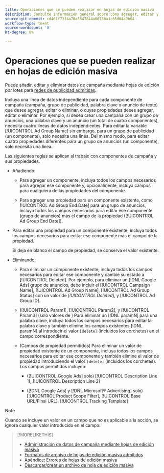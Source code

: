 ```yaml
---
title: Operaciones que se pueden realizar en hojas de edición masiva
description: Consulte información general sobre cómo agregar, editar y eliminar datos de campaña mediante hojas de edición por lotes.
source-git-commit: cd461f73f4a70a5647844a6075ba1c65d64a9b04
workflow-type: tm+mt
source-wordcount: '0'
ht-degree: 0%

---
```


# Operaciones que se pueden realizar en hojas de edición masiva

Puede añadir, editar y eliminar datos de campaña mediante hojas de edición por lotes para [redes de publicidad admitidas](../bulksheet-about.md#bulksheet-functionality-by-network).

Incluya una línea de datos independiente para cada componente de campaña (campaña, grupo de publicidad, palabra clave o anuncio de texto) que desee agregar, editar o eliminar, o cuyas propiedades desee agregar, editar o eliminar. Por ejemplo, si desea crear una campaña con un grupo de anuncios, una palabra clave y un anuncio (un total de cuatro componentes), necesita cuatro líneas de datos independientes. Para editar la variable [!UICONTROL Ad Group Name] sin embargo, para un grupo de publicidad (un componente), solo necesita una línea. Del mismo modo, para editar cuatro propiedades diferentes para un grupo de anuncios (un componente), solo necesita una línea.

Las siguientes reglas se aplican al trabajo con componentes de campaña y sus propiedades.

* Añadiendo:

   * Para agregar un componente, incluya todos los campos necesarios para agregar ese componente y, opcionalmente, incluya campos para cualquiera de las propiedades del componente.

   * Para agregar una propiedad para un componente existente, como [!UICONTROL Ad Group End Date] para un grupo de anuncios, incluya todos los campos necesarios para editar ese componente (grupo de anuncios) más el campo de la propiedad ([!UICONTROL Ad Group End Date]).

* Para editar una propiedad para un componente existente, incluya todos los campos necesarios para editar ese componente más el campo de la propiedad.

   Si deja en blanco el campo de propiedad, se conserva el valor existente.

* Eliminando:

   * Para eliminar un componente existente, incluya todos los campos necesarios para editar ese componente y cambie su estado a [!UICONTROL Deleted]. Por ejemplo, para eliminar un [!DNL Google Ads] grupo de anuncios, debe incluir el [!UICONTROL Campaign Name], [!UICONTROL Ad Group Name], [!UICONTROL Ad Group Status] con un valor de <i>[!UICONTROL Deleted]</i>, y [!UICONTROL Ad Group ID].

   * ([!UICONTROL Param1], [!UICONTROL Param2], y [!UICONTROL Param3] (solo valores de ) Para eliminar un [!DNL paramN] para una palabra clave, incluya todos los campos necesarios para editar la palabra clave y también elimine los campos existentes [!DNL paramN] al introducir el valor `[delete]` (incluidos los corchetes) en el campo correspondiente.

   * (Campos de propiedad permitidos) Para eliminar un valor de propiedad existente de un componente, incluya todos los campos necesarios para editar ese componente y también elimine el valor de propiedad introduciendo el valor `[delete]` (incluidos los corchetes). Los campos permitidos incluyen:

      * ([!UICONTROL Google Ads] solo) [!UICONTROL Description Line 1], [!UICONTROL Description Line 2]

      * ([!DNL Google Ads] y [!DNL Microsoft® Advertising] solo) [!UICONTROL Product Scope Filter], [!UICONTROL Base URL/Final URL], [!UICONTROL Tracking Template]

>[!NOTE]
>
>Cuando se incluye un valor en un campo que no es aplicable a la acción, se ignora cualquier valor introducido en el campo.

>[!MORELIKETHIS]
>
>* [Administración de datos de campaña mediante hojas de edición masiva](../bulksheet-about.md)
>* [Formatos de archivo de hojas de edición masiva admitidos](bulksheet-file-formats.md)
>* [Apéndice: Errores de hojas de edición masiva](../bulksheet-errors.md)
>* [Descargar/crear un archivo de hoja de edición masiva](../bulksheet-download.md)

